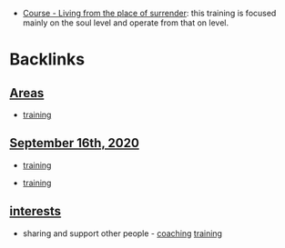 - [Course - Living from the place of surrender](<Course - Living from the place of surrender.md>): this training is focused mainly on the soul level and operate from that on level.

# Backlinks
## [Areas](<Areas.md>)
- [training](<training.md>)

## [September 16th, 2020](<September 16th, 2020.md>)
- [training](<training.md>)

- [training](<training.md>)

## [interests](<interests.md>)
- sharing and support other people - [coaching](<coaching.md>) [training](<training.md>)

